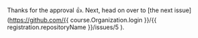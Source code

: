 Thanks for the approval :+1:.  Next, head on over to [the next issue](https://github.com/{{ course.Organization.login }}/{{ registration.repositoryName }}/issues/5
).
